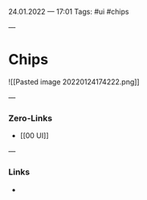 24.01.2022 — 17:01
Tags: #ui #chips

—
# Chips
![[Pasted image 20220124174222.png]]


—
### Zero-Links
- [[00 UI]]

—
### Links
- 